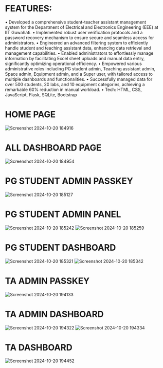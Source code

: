 # FEATURES: 

• Developed a comprehensive student-teacher assistant management system for the Department of
Electrical and Electronics Engineering (EEE) at IIT Guwahati.
• Implemented robust user verification protocols and a password recovery mechanism to ensure
secure and seamless access for administrators.
• Engineered an advanced filtering system to efficiently handle student and teaching assistant data,
enhancing data retrieval and management capabilities.
• Enabled administrators to effortlessly manage information by facilitating Excel sheet uploads and
manual data entry, significantly optimizing operational efficiency.
• Empowered various administrative roles including PG student admin, Teaching assistant admin,
Space admin, Equipment admin, and a Super user, with tailored access to multiple dashboards
and functionalities.
• Successfully managed data for over 500 students, 20 labs, and 10 equipment categories, achieving
a remarkable 60% reduction in manual workload.
• Tech: HTML, CSS, JavaScript, Flask, SQLite, Bootstrap

# HOME PAGE

![Screenshot 2024-10-20 184916](https://github.com/user-attachments/assets/23a38d2f-6f32-4b1f-a877-e6ad4439aacd)

# ALL DASHBOARD PAGE

![Screenshot 2024-10-20 184954](https://github.com/user-attachments/assets/fe807b72-5fe5-42aa-bf67-e8e409da857e)

# PG STUDENT ADMIN PASSKEY

![Screenshot 2024-10-20 185127](https://github.com/user-attachments/assets/8095af9c-aa76-477b-86e1-47aa9b2864ea)

# PG STUDENT ADMIN PANEL

![Screenshot 2024-10-20 185242](https://github.com/user-attachments/assets/37e99e98-723b-49aa-8e8f-66f0e6aaade8)
![Screenshot 2024-10-20 185259](https://github.com/user-attachments/assets/27013fcc-8557-4fc0-8d7e-1f6dcfadcae5)

# PG STUDENT DASHBOARD

![Screenshot 2024-10-20 185321](https://github.com/user-attachments/assets/0e498473-091e-4523-9f3f-8fd703c27ba3)
![Screenshot 2024-10-20 185342](https://github.com/user-attachments/assets/be03e673-6adc-4dd4-b17c-b70f91e465e7)

# TA ADMIN PASSKEY

![Screenshot 2024-10-20 194133](https://github.com/user-attachments/assets/c249f552-ad78-486a-bad7-649d9eda769f)

# TA ADMIN DASHBOARD

![Screenshot 2024-10-20 194322](https://github.com/user-attachments/assets/b23ff1e6-44be-4bdf-86a3-edbea714e64d)
![Screenshot 2024-10-20 194334](https://github.com/user-attachments/assets/db25e868-9f5b-47cd-89db-78498de5bd06)

# TA DASHBOARD

![Screenshot 2024-10-20 194452](https://github.com/user-attachments/assets/b5308d44-118c-453c-a44c-6083ae8e4b82)















